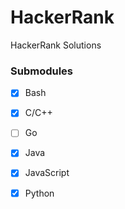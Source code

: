 # HackerRank
HackerRank Solutions

### Submodules
- [x] Bash
- [x] C/C++
- [ ] Go
- [x] Java
- [x] JavaScript
- [x] Python

